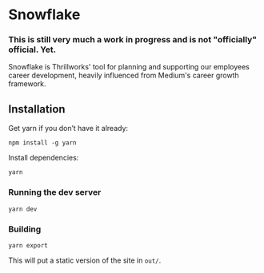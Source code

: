 # Snowflake

### This is still very much a work in progress and is not "officially" official. Yet.

Snowflake is Thrillworks' tool for planning and supporting our employees career development, heavily influenced from Medium's career growth framework.

## Installation
Get yarn if you don’t have it already:

`npm install -g yarn`

Install dependencies:

`yarn`

### Running the dev server

`yarn dev`

### Building

`yarn export`

This will put a static version of the site in `out/`.
